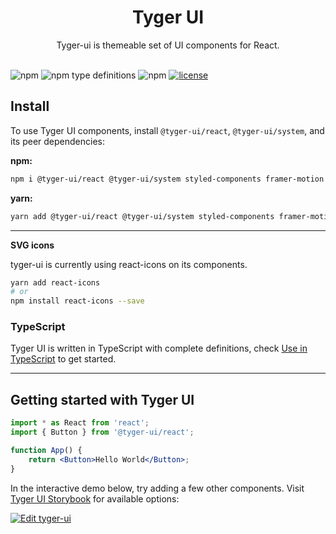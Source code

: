 <h1 align="center">
  Tyger UI
</h1>

<div align="center">
Tyger-ui is themeable set of UI components for React. 
<br /> 
<br />
</div>

![npm](https://img.shields.io/npm/v/@tyger-ui/react)
![npm type definitions](https://img.shields.io/npm/types/@tyger-ui/react)
![npm](https://img.shields.io/npm/dm/@tyger-ui/react)
[![license](https://img.shields.io/badge/license-MIT-blue.svg)](https://github.com/mui/material-ui/blob/HEAD/LICENSE)

## Install

To use Tyger UI components, install `@tyger-ui/react`, `@tyger-ui/system`, and its peer dependencies:

**npm:**

```sh
npm i @tyger-ui/react @tyger-ui/system styled-components framer-motion
```

**yarn:**

```sh
yarn add @tyger-ui/react @tyger-ui/system styled-components framer-motion
```

---

**SVG icons**

tyger-ui is currently using react-icons on its components.

```sh
yarn add react-icons
# or
npm install react-icons --save
```

### TypeScript

Tyger UI is written in TypeScript with complete definitions, check [Use in TypeScript](https://ant.design/docs/react/use-in-typescript) to get started.

---

## Getting started with Tyger UI

```jsx
import * as React from 'react';
import { Button } from '@tyger-ui/react';

function App() {
    return <Button>Hello World</Button>;
}
```

In the interactive demo below, try adding a few other components. Visit [Tyger UI Storybook](https://main--62cb3e5f2ca3572c994908ed.chromatic.com/?path=/story/components-button--filled) for available options:

[![Edit tyger-ui](https://codesandbox.io/static/img/play-codesandbox.svg)](https://codesandbox.io/s/amazing-danny-i26k2y?fontsize=14&hidenavigation=1&theme=dark)

